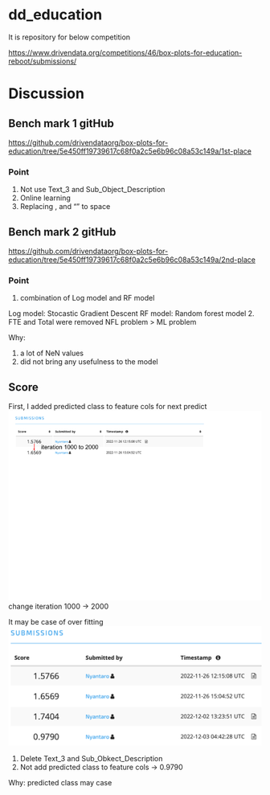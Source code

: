 # dd_education

It is repository for below competition

https://www.drivendata.org/competitions/46/box-plots-for-education-reboot/submissions/

# Discussion
## Bench mark 1 gitHub

https://github.com/drivendataorg/box-plots-for-education/tree/5e450ff19739617c68f0a2c5e6b96c08a53c149a/1st-place

### Point
1. Not use Text_3 and Sub_Object_Description
2. Online learning 
3. Replacing , and “” to space

## Bench mark 2 gitHub

https://github.com/drivendataorg/box-plots-for-education/tree/5e450ff19739617c68f0a2c5e6b96c08a53c149a/2nd-place

### Point
1. combination of Log model and RF model

Log model: Stocastic Gradient Descent
RF model: Random forest model
2. FTE and Total were removed
NFL problem > ML problem

Why: 
1. a lot of NeN values
2. did not bring any usefulness to the model
## Score
First, I added predicted class to feature cols for next predict
![iteration1000_2000](image/iteration1000_2000.png)
change iteration 1000 -> 2000

It may be case of over fitting
![benchmark1_more](image/drop_bmark1_onlyused_x.png)

1. Delete Text_3 and Sub_Obkect_Description
2. Not add predicted class to feature cols
-> 0.9790

Why: predicted class may case 




        
